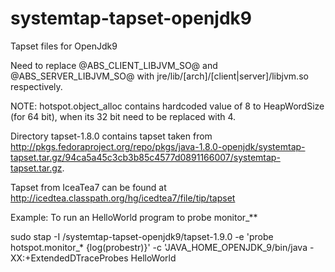 # systemtap-tapset-openjdk9

Tapset files for OpenJdk9

Need to replace @ABS_CLIENT_LIBJVM_SO@ and @ABS_SERVER_LIBJVM_SO@ with jre/lib/[arch]/[client|server]/libjvm.so respectively.

NOTE: hotspot.object_alloc contains hardcoded value of 8 to HeapWordSize (for 64 bit), when its 32 bit need to be replaced with 4.

Directory tapset-1.8.0 contains tapset taken from http://pkgs.fedoraproject.org/repo/pkgs/java-1.8.0-openjdk/systemtap-tapset.tar.gz/94ca5a45c3cb3b85c4577d0891166007/systemtap-tapset.tar.gz.

Tapset from IceaTea7 can be found at http://icedtea.classpath.org/hg/icedtea7/file/tip/tapset

Example: To run an HelloWorld program to probe monitor_** 

sudo stap -I <PATH>/systemtap-tapset-openjdk9/tapset-1.9.0 -e 'probe hotspot.monitor_* {log(probestr)}' -c 'JAVA_HOME_OPENJDK_9/bin/java -XX:+ExtendedDTraceProbes HelloWorld
